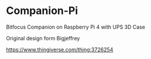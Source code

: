 # Companion-Pi
Bitfocus Companion on Raspberry Pi 4 with UPS 3D Case

Original design form Bigjeffrey

https://www.thingiverse.com/thing:3726254
